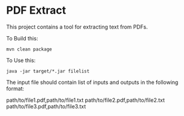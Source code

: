 PDF Extract
============

This project contains a tool for extracting text from PDFs.


To Build this:

    mvn clean package

To Use this:

    java -jar target/*.jar filelist

 The input file should contain list of inputs and outputs in the following format:

path/to/file1.pdf,path/to/file1.txt
path/to/file2.pdf,path/to/file2.txt
path/to/file3.pdf,path/to/file3.txt

